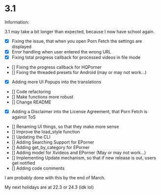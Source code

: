 # 3.1 

Information:

3.1 may take a bit longer than expected, because I now have school again.

- [x] Fixing the issue, that when you open Porn Fetch the settings are displayed
- [x] Error handling when user entered the wrong URL
- [x] Fixing total progress callback for processed videos in file mode
- [] Fixing the progress callback for HQPorner
- [] Fixing the threaded presets for Android (may or may not work...)
- [x] Adding more UI Popups into the translations
- [] Code refactoring
- [] Make functions more robust
- [] Change README
- [x] Adding a Disclaimer into the License Agreement, that Porn Fetch is against ToS
- [] Renaming UI things, so that they make more sense
- [] Improve the load_style function
- [] Updating the CLI
- [] Adding Searching Support for EPorner
- [] Adding get_by_category for EPorner
- [] Adding model for Xvideos and EPorner (May or may not work...)
- [] Implementing Update mechanism, so that if new release is out, users get notified
- [] Adding code comments

I am probably done with this by the end of March.

My next holidays are at 22.3 or 24.3 (idk lol)